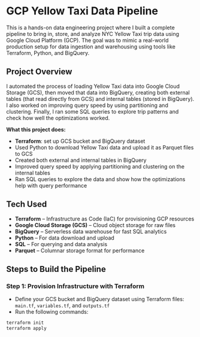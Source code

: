 # GCP Yellow Taxi Data Pipeline

This is a hands-on data engineering project where I built a complete pipeline to bring in, store, and analyze NYC Yellow Taxi trip data using Google Cloud Platform (GCP). The goal was to mimic a real-world production setup for data ingestion and warehousing using tools like Terraform, Python, and BigQuery.

## Project Overview

I automated the process of loading Yellow Taxi data into Google Cloud Storage (GCS), then moved that data into BigQuery, creating both external tables (that read directly from GCS) and internal tables (stored in BigQuery). I also worked on improving query speed by using partitioning and clustering. Finally, I ran some SQL queries to explore trip patterns and check how well the optimizations worked.


**What this project does:**
- **Terraform**: set up GCS bucket and BigQuery dataset
- Used Python to download Yellow Taxi data and upload it as Parquet files to GCS
- Created both external and internal tables in BigQuery
- Improved query speed by applying partitioning and clustering on the internal tables
- Ran SQL queries to explore the data and show how the optimizations help with query performance




## Tech Used

- **Terraform** – Infrastructure as Code (IaC) for provisioning GCP resources
- **Google Cloud Storage (GCS)** – Cloud object storage for raw files
- **BigQuery** – Serverless data warehouse for fast SQL analytics
- **Python** – For data download and upload
- **SQL** – For querying and data analysis
- **Parquet** – Columnar storage format for performance


## Steps to Build the Pipeline

### Step 1: Provision Infrastructure with Terraform

- Define your GCS bucket and BigQuery dataset using Terraform files: `main.tf`, `variables.tf`, and `outputs.tf`
- Run the following commands:

```bash
terraform init
terraform apply
